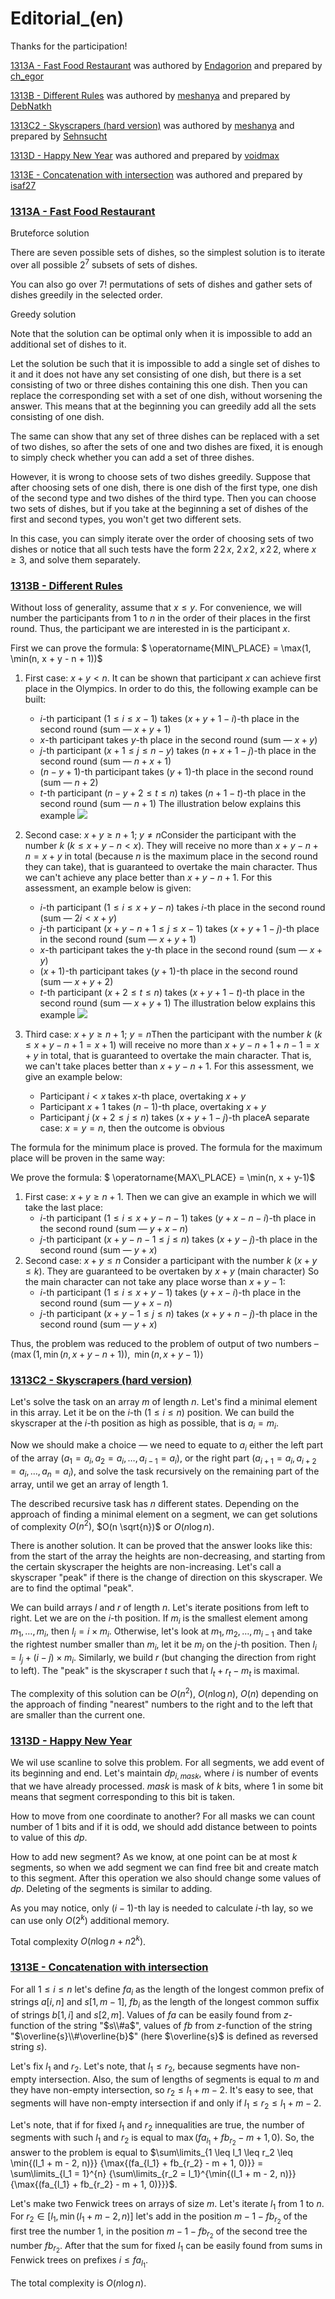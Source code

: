 # Editorial_(en)

Thanks for the participation!

[1313A - Fast Food Restaurant](../problems/A._Fast_Food_Restaurant.md "Codeforces Round 622 (Div. 2)") was authored by [Endagorion](https://codeforces.com/profile/Endagorion "International Grandmaster Endagorion") and prepared by [ch_egor](https://codeforces.com/profile/ch_egor "International Grandmaster ch_egor")

[1313B - Different Rules](../problems/B._Different_Rules.md "Codeforces Round 622 (Div. 2)") was authored by [meshanya](https://codeforces.com/profile/meshanya "Grandmaster meshanya") and prepared by [DebNatkh](https://codeforces.com/profile/DebNatkh "Candidate Master DebNatkh")

[1313C2 - Skyscrapers (hard version)](../problems/C2._Skyscrapers_(hard_version).md "Codeforces Round 622 (Div. 2)") was authored by [meshanya](https://codeforces.com/profile/meshanya "Grandmaster meshanya") and prepared by [Sehnsucht](https://codeforces.com/profile/Sehnsucht "Candidate Master Sehnsucht")

[1313D - Happy New Year](../problems/D._Happy_New_Year.md "Codeforces Round 622 (Div. 2)") was authored and prepared by [voidmax](https://codeforces.com/profile/voidmax "International Grandmaster voidmax")

[1313E - Concatenation with intersection](../problems/E._Concatenation_with_intersection.md "Codeforces Round 622 (Div. 2)") was authored and prepared by [isaf27](https://codeforces.com/profile/isaf27 "International Grandmaster isaf27")

 
### [1313A - Fast Food Restaurant](../problems/A._Fast_Food_Restaurant.md "Codeforces Round 622 (Div. 2)")

Bruteforce solution

There are seven possible sets of dishes, so the simplest solution is to iterate over all possible $2^7$ subsets of sets of dishes.

You can also go over $7!$ permutations of sets of dishes and gather sets of dishes greedily in the selected order.

Greedy solution

Note that the solution can be optimal only when it is impossible to add an additional set of dishes to it.

Let the solution be such that it is impossible to add a single set of dishes to it and it does not have any set consisting of one dish, but there is a set consisting of two or three dishes containing this one dish. Then you can replace the corresponding set with a set of one dish, without worsening the answer. This means that at the beginning you can greedily add all the sets consisting of one dish.

The same can show that any set of three dishes can be replaced with a set of two dishes, so after the sets of one and two dishes are fixed, it is enough to simply check whether you can add a set of three dishes.

However, it is wrong to choose sets of two dishes greedily. Suppose that after choosing sets of one dish, there is one dish of the first type, one dish of the second type and two dishes of the third type. Then you can choose two sets of dishes, but if you take at the beginning a set of dishes of the first and second types, you won't get two different sets.

In this case, you can simply iterate over the order of choosing sets of two dishes or notice that all such tests have the form $2\, 2\, x$, $2\, x\, 2$, $x\, 2\, 2$, where $x \geq 3$, and solve them separately.

 
### [1313B - Different Rules](../problems/B._Different_Rules.md "Codeforces Round 622 (Div. 2)")

Without loss of generality, assume that $x \leq y$. For convenience, we will number the participants from 1 to $n$ in the order of their places in the first round. Thus, the participant we are interested in is the participant $x$.

First we can prove the formula: $ \operatorname{MIN\\_PLACE} = \max(1, \min(n, x + y - n + 1))$ 

1. First case: $x + y < n$. It can be shown that participant $x$ can achieve first place in the Olympics. In order to do this, the following example can be built:
	* $i$-th participant ($1 \leq i \leq x-1$) takes $(x+y+1-i)$-th place in the second round (sum — $x+y+1$)
	* $x$-th participant takes $y$-th place in the second round (sum — $x+y$)
	* $j$-th participant ($x+1 \leq j \leq n-y$) takes $(n+x+1-j)$-th place in the second round (sum — $n+x+1$)
	* $(n-y+1)$-th participant takes $(y+1)$-th place in the second round (sum — $n+2$)
	* $t$-th participant ($n-y+2 \leq t \leq n$) takes $(n+1-t)$-th place in the second round (sum — $n+1$) The illustration below explains this example ![](images/962a469f6274fb2408758a992ad76db34402aff9.png)
2. Second case: $x + y \geq n+1;\; y \ne n$Consider the participant with the number $k$ ($k \leq x + y - n < x$). They will receive no more than $x+y-n+n = x + y$ in total (because $n$ is the maximum place in the second round they can take), that is guaranteed to overtake the main character. Thus we can't achieve any place better than $x+y-n+1$. For this assessment, an example below is given:


	* $i$-th participant $(1 \leq i \leq x+y-n)$ takes $i$-th place in the second round (sum — $2i < x + y$)
	* $j$-th participant $(x+y-n+1 \leq j \leq x-1)$ takes $(x+y+1-j)$-th place in the second round (sum — $x+y+1$)
	* $x$-th participant takes the y-th place in the second round (sum — $x+y$)
	* $(x+1)$-th participant takes $(y+1)$-th place in the second round (sum — $x+y+2$)
	* $t$-th participant $(x+2 \leq t \leq n)$ takes $(x+y+1-t)$-th place in the second round (sum — $x+y+1$) The illustration below explains this example ![](images/10f5bc612c03e0939781f4d130eaef0a000289d8.png)
3. Third case: $x + y \geq n+1$; $y = n$Then the participant with the number $k$ ($k \leq x + y - n + 1 = x + 1$) will receive no more than $x+y-n+1+n-1 = x + y$ in total, that is guaranteed to overtake the main character. That is, we can't take places better than $x+y-n+1$. For this assessment, we give an example below:


	* Participant $i < x$ takes $x$-th place, overtaking $x+y$
	* Participant $x + 1$ takes $(n-1)$-th place, overtaking $x+y$
	* Participant $j$ ($x + 2 \leq j \leq n$) takes $(x+y+1-j)$-th placeA separate case: $x = y = n$, then the outcome is obvious

The formula for the minimum place is proved. The formula for the maximum place will be proven in the same way:

We prove the formula: $ \operatorname{MAX\\_PLACE} = \min(n, x + y-1)$

1. First case: $x + y \geq n+1$. Then we can give an example in which we will take the last place:
	* $i$-th participant ($1 \leq i \leq x+y-n-1$) takes $(y+x-n-i)$-th place in the second round (sum — $y + x-n$)
	* $j$-th participant ($x+y-n-1 \leq j \leq n$) takes $(x+y-j)$-th place in the second round (sum — $y + x$)
2. Second case: $x + y \leq n$ Consider a participant with the number $k$ ($x+y \leq k$). They are guaranteed to be overtaken by $x+y$ (main character) So the main character can not take any place worse than $x+y-1$:
	* $i$-th participant ($1 \leq i \leq x+y-1$) takes ($y+x-i$)-th place in the second round (sum — $y + x-n$)
	* $j$-th participant ($x+y-1 \leq j \leq n$) takes ($x+y+n-j$)-th place in the second round (sum — $y + x$)

Thus, the problem was reduced to the problem of output of two numbers – $\left< \max(1, \min(n, x + y - n + 1)),\;\;\min(n, x + y-1)\right>$

 
### [1313C2 - Skyscrapers (hard version)](../problems/C2._Skyscrapers_(hard_version).md "Codeforces Round 622 (Div. 2)")

Let's solve the task on an array $m$ of length $n$. Let's find a minimal element in this array. Let it be on the $i$-th ($1 \leq i \leq n$) position. We can build the skyscraper at the $i$-th position as high as possible, that is $a_i = m_i$.

Now we should make a choice — we need to equate to $a_i$ either the left part of the array ($a_1 = a_i, a_2 = a_i, \ldots, a_{i-1} = a_i$), or the right part ($a_{i+1} = a_i, a_{i+2} = a_i, \ldots, a_{n} = a_i$), and solve the task recursively on the remaining part of the array, until we get an array of length 1.

The described recursive task has $n$ different states. Depending on the approach of finding a minimal element on a segment, we can get solutions of complexity $O(n^2)$, $O(n \sqrt{n})$ or $O(n \log n)$.

There is another solution. It can be proved that the answer looks like this: from the start of the array the heights are non-decreasing, and starting from the certain skyscraper the heights are non-increasing. Let's call a skyscraper "peak" if there is the change of direction on this skyscraper. We are to find the optimal "peak".

We can build arrays $l$ and $r$ of length $n$. Let's iterate positions from left to right. Let we are on the $i$-th position. If $m_i$ is the smallest element among $m_1, \ldots, m_i$, then $l_i = i \times m_i$. Otherwise, let's look at $m_1, m_2, \ldots, m_{i-1}$ and take the rightest number smaller than $m_i$, let it be $m_j$ on the $j$-th position. Then $l_i = l_j + (i - j) \times m_i$. Similarly, we build $r$ (but changing the direction from right to left). The "peak" is the skyscraper $t$ such that $l_t + r_t - m_t$ is maximal.

The complexity of this solution can be $O(n^2)$, $O(n \log n)$, $O(n)$ depending on the approach of finding "nearest" numbers to the right and to the left that are smaller than the current one.

 
### [1313D - Happy New Year](../problems/D._Happy_New_Year.md "Codeforces Round 622 (Div. 2)")

We wil use scanline to solve this problem. For all segments, we add event of its beginning and end. Let's maintain $dp_{i, mask}$, where $i$ is number of events that we have already processed. $mask$ is mask of $k$ bits, where $1$ in some bit means that segment corresponding to this bit is taken.

How to move from one coordinate to another? For all masks we can count number of $1$ bits and if it is odd, we should add distance between to points to value of this $dp$.

How to add new segment? As we know, at one point can be at most $k$ segments, so when we add segment we can find free bit and create match to this segment. After this operation we also should change some values of $dp$. Deleting of the segments is similar to adding.

As you may notice, only $(i - 1)$-th lay is needed to calculate $i$-th lay, so we can use only $O(2^k)$ additional memory.

Total complexity $O(n \log n + n2^k)$.

 
### [1313E - Concatenation with intersection](../problems/E._Concatenation_with_intersection.md "Codeforces Round 622 (Div. 2)")

For all $1 \leq i \leq n$ let's define $fa_i$ as the length of the longest common prefix of strings $a[i, n]$ and $s[1, m - 1]$, $fb_i$ as the length of the longest common suffix of strings $b[1, i]$ and $s[2, m]$. Values of $fa$ can be easily found from $z$-function of the string "$s\\#a$", values of $fb$ from $z$-function of the string "$\overline{s}\\#\overline{b}$" (here $\overline{s}$ is defined as reversed string $s$).

Let's fix $l_1$ and $r_2$. Let's note, that $l_1 \leq r_2$, because segments have non-empty intersection. Also, the sum of lengths of segments is equal to $m$ and they have non-empty intersection, so $r_2 \leq l_1 + m - 2$. It's easy to see, that segments will have non-empty intersection if and only if $l_1 \leq r_2 \leq l_1 + m - 2$.

Let's note, that if for fixed $l_1$ and $r_2$ innequalities are true, the number of segments with such $l_1$ and $r_2$ is equal to $\max{(fa_{l_1} + fb_{r_2} - m + 1, 0)}$. So, the answer to the problem is equal to $\sum\limits_{1 \leq l_1 \leq r_2 \leq \min{(l_1 + m - 2, n)}} {\max{(fa_{l_1} + fb_{r_2} - m + 1, 0)}} = \sum\limits_{l_1 = 1}^{n} {\sum\limits_{r_2 = l_1}^{\min{(l_1 + m - 2, n)}} {\max{(fa_{l_1} + fb_{r_2} - m + 1, 0)}}}$.

Let's make two Fenwick trees on arrays of size $m$. Let's iterate $l_1$ from $1$ to $n$. For $r_2 \in [l_1, \min{(l_1 + m - 2, n)}]$ let's add in the position $m - 1 - fb_{r_2}$ of the first tree the number $1$, in the position $m - 1 - fb_{r_2}$ of the second tree the number $fb_{r_2}$. After that the sum for fixed $l_1$ can be easily found from sums in Fenwick trees on prefixes $i \leq fa_{l_1}$.

The total complexity is $O(n \log{n})$.

